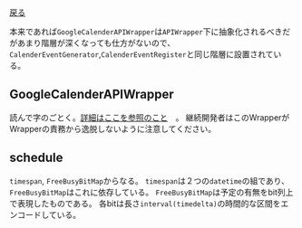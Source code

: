 [戻る](../README.md)

本来であれば`GoogleCalenderAPIWrapper`は`APIWrapper`下に抽象化されるべきだがあまり階層が深くなっても仕方がないので、
`CalenderEventGenerator`,`CalenderEventRegister`と同じ階層に設置されている。

## GoogleCalenderAPIWrapper

読んで字のごとく。[詳細はここを参照のこと](GoogleCalenderAPIWrapper/README.md)　。
継続開発者はこのWrapperがWrapperの責務から逸脱しないように注意してください。

## schedule

`timespan`, `FreeBusyBitMap`からなる。
`timespan`は２つの`datetime`の組であり、`FreeBusyBitMap`はこれに依存している。
`FreeBusyBitMap`は予定の有無をbit列上で表現したものである。
各bitは長さ`interval(timedelta)`の時間的な区間をエンコードしている。
